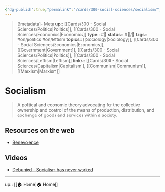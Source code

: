 ```yaml
---
{"dg-publish":true,"permalink":"/cards/300-social-sciences/socialism/","title":"Socialism"}
---
```


> [!metadata]- Meta
> **up**:: [[Cards/300 - Social Sciences/Politics\|Politics]], [[Cards/300 - Social Sciences/Economics\|Economics]]
> **type**:: #📝 
> **status**:: #📝/🌱 
> **tags**::  #on/politics #on/leftism 
> **topics**:: [[Sociology\|Sociology]], [[Cards/300 - Social Sciences/Economics\|Economics]], [[Government\|Government]], [[Cards/300 - Social Sciences/Politics\|Politics]], [[Cards/300 - Social Sciences/Leftism\|Leftism]]
> **links**:: [[Cards/300 - Social Sciences/Capitalism\|Capitalism]], [[Communism\|Communism]], [[Marxism\|Marxism]]


# Socialism

> A political and economic theory advocating for the collective ownership and control of the means of production, distribution, and exchange of goods and services within a society.


## Resources on the web
- [Benevolence](https://twitter.com/itsjoeco/status/1637091385709928451?s=46&t=ltXPd0UXMbjM40a6oiE7aQ)

## Videos
- [Debunied - Socialism has never worked](https://youtu.be/k79wCaFgU40?si=ZW5xPyonaH7GrkQR)


---
up:: [[🏠 Home\|🏠 Home]]

